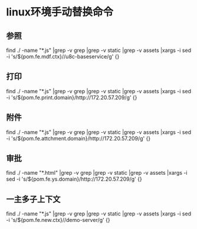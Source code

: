 # linux环境手动替换命令

## 参照

find ./ -name "*.js" |grep -v grep |grep -v static |grep -v assets |xargs -i sed -i 's/${pom.fe.mdf.ctx}/\/u8c-baseservice/g' {}

## 打印

find ./ -name "*.js" |grep -v grep |grep -v static |grep -v assets |xargs -i sed -i 's/${pom.fe.print.domain}/http:\/\/172.20.57.209/g' {}

## 附件

find ./ -name "*.js" |grep -v grep |grep -v static |grep -v assets |xargs -i sed -i 's/${pom.fe.attchment.domain}/http:\/\/172.20.57.209/g' {}

## 审批

find ./ -name "*.html" |grep -v grep |grep -v static |grep -v assets |xargs -i sed -i  's/${pom.fe.ys.domain}/http:\/\/172.20.57.209/g' {}

## 一主多子上下文

find ./ -name "*.js" |grep -v grep |grep -v static |grep -v assets |xargs -i sed -i 's/${pom.fe.new.ctx}/\/demo-server/g' {}

